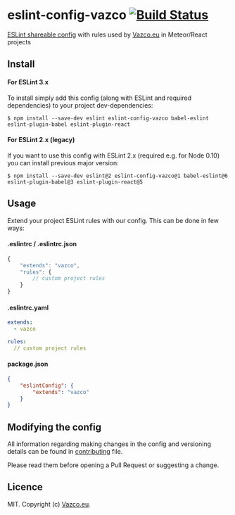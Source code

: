 # eslint-config-vazco [![Build Status](https://travis-ci.org/vazco/eslint-config-vazco.svg?branch=master)](https://travis-ci.org/vazco/eslint-config-vazco)

[ESLint shareable config](http://eslint.org/docs/developer-guide/shareable-configs.html) with rules used by [Vazco.eu](http://vazco.eu) in Meteor/React projects


## Install

#### For ESLint 3.x

To install simply add this config (along with ESLint and required dependencies) to your project dev-dependencies:

```
$ npm install --save-dev eslint eslint-config-vazco babel-eslint eslint-plugin-babel eslint-plugin-react
```

#### For ESLint 2.x (legacy)

If you want to use this config with ESLint 2.x (required e.g. for Node 0.10) you can install previous major version:

```
$ npm install --save-dev eslint@2 eslint-config-vazco@1 babel-eslint@6 eslint-plugin-babel@3 eslint-plugin-react@5
```

## Usage

Extend your project ESLint rules with our config. This can be done in few ways:

#### .eslintrc / .eslintrc.json

```javascript
{
    "extends": "vazco",
    "rules": {
        // custom project rules
    }
}
```

#### .eslintrc.yaml

```yaml
extends:
  - vazco

rules:
  // custom project rules
```

#### package.json

```json
{
    "eslintConfig": {
        "extends": "vazco"
    }
}
```

## Modifying the config

All information regarding making changes in the config and versioning details can be found in [contributing](CONTRIBUTING.md) file.

Please read them before opening a Pull Request or suggesting a change.

## Licence

MIT. Copyright (c) [Vazco.eu](http://vazco.eu).
